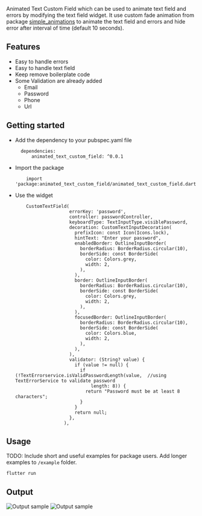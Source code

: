 <!--
This README describes the package. If you publish this package to pub.dev,
this README's contents appear on the landing page for your package.

For information about how to write a good package README, see the guide for
[writing package pages](https://dart.dev/guides/libraries/writing-package-pages).

For general information about developing packages, see the Dart guide for
[creating packages](https://dart.dev/guides/libraries/create-library-packages)
and the Flutter guide for
[developing packages and plugins](https://flutter.dev/developing-packages).
-->

Animated Text Custom Field which can be used to animate text field and errors by modifying the text field widget.
It use custom fade animation from package [simple_animations](https://pub.dev/packages/simple_animations) to animate the text field and errors and hide error after interval of time (default 10 seconds).


## Features
- Easy to handle errors
- Easy to handle text field
- Keep remove boilerplate code
- Some Validation are already added
    - Email
    - Password
    - Phone
    - Url



## Getting started
- Add the dependency to your pubspec.yaml file
  ``` 
    dependencies:
        animated_text_custom_field: ^0.0.1
    ```
- Import the package
    ```
        import 'package:animated_text_custom_field/animated_text_custom_field.dart';
    ```
- Use the widget
    ```
        CustomTextField(
                        errorKey: 'password',
                        controller: passwordController,
                        keyboardType: TextInputType.visiblePassword,
                        decoration: CustomTextInputDecoration(
                          prefixIcon: const Icon(Icons.lock),
                          hintText: "Enter your password",
                          enabledBorder: OutlineInputBorder(
                            borderRadius: BorderRadius.circular(10),
                            borderSide: const BorderSide(
                              color: Colors.grey,
                              width: 2,
                            ),
                          ),
                          border: OutlineInputBorder(
                            borderRadius: BorderRadius.circular(10),
                            borderSide: const BorderSide(
                              color: Colors.grey,
                              width: 2,
                            ),
                          ),
                          focusedBorder: OutlineInputBorder(
                            borderRadius: BorderRadius.circular(10),
                            borderSide: const BorderSide(
                              color: Colors.blue,
                              width: 2,
                            ),
                          ),
                        ),
                        validator: (String? value) {
                          if (value != null) {
                            if (!TextErrorservice.isValidPasswordLength(value,  //using TextErrorService to validate password 
                                length: 8)) {
                              return "Password must be at least 8 characters";
                            }
                          }
                          return null;
                        },
                      ),
    ```


## Usage

TODO: Include short and useful examples for package users. Add longer examples
to `/example` folder.

```
flutter run 

```

## Output

![Output sample]("./outputs/1.png")
![Output sample]("./outputs/2.png")
